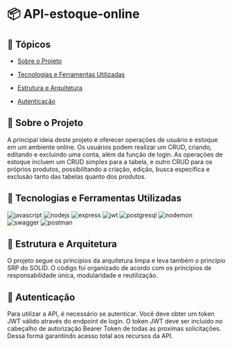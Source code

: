 # 📦 API-estoque-online

## 📢 Tópicos

- [Sobre o Projeto](#sobre-o-projeto)
  
- [Tecnologias e Ferramentas Utilizadas](#tecnologias-e-ferramentas-utilizadas)

- [Estrutura e Arquitetura](#estrutura-e-arquitetura)
  
- [Autenticação](#autenticação)
  
## 📌 Sobre o Projeto
A principal ideia deste projeto é oferecer operações de usuário e estoque em um ambiente online. Os usuários podem realizar um CRUD, criando, editando e excluindo uma conta, além da função de login. As operações de estoque incluem um CRUD simples para a tabela, e outro CRUD para os próprios produtos, possibilitando a criação, edição, busca específica e exclusão tanto das tabelas quanto dos produtos.

## 🧰 Tecnologias e Ferramentas Utilizadas

<div>
 <img title='JavaScript' alt='javascript' src='https://img.shields.io/badge/JavaScript-323330?style=for-the-badge&logo=javascript&logoColor=F7DF1E' />
 <img title='Node JS' alt='nodejs' src='https://img.shields.io/badge/Node%20js-339933?style=for-the-badge&logo=nodedotjs&logoColor=white' />
 <img title='Express' alt='express' src='https://img.shields.io/badge/Express%20js-000000?style=for-the-badge&logo=express&logoColor=white' />
 <img title='JsonWebToken' alt='jwt' src='https://img.shields.io/badge/JWT-000000?style=for-the-badge&logo=JSON%20web%20tokens&logoColor=white' />
 <img title='PostgreSQL' alt='postgresql' src='https://img.shields.io/badge/PostgreSQL-316192?style=for-the-badge&logo=postgresql&logoColor=white' />
 <img title='Nodemon' alt='nodemon' src='https://img.shields.io/badge/NODEMON-%23323330.svg?style=for-the-badge&logo=nodemon&logoColor=%BBDEAD' />
 <img title='Swagger' alt='swagger' src='https://img.shields.io/badge/Swagger-85EA2D?style=for-the-badge&logo=Swagger&logoColor=white' />
 <img title='Postman' alt='postman' src='https://img.shields.io/badge/Postman-FF6C37?style=for-the-badge&logo=postman&logoColor=white' />
</div>

## 🧱 Estrutura e Arquitetura
O projeto segue os princípios da arquitetura limpa e leva também o princípio SRP do SOLID. O código foi organizado de acordo com os princípios de responsabilidade única, modularidade e reutilização.

## 🔏 Autenticação
Para utilizar a API, é necessário se autenticar. Você deve obter um token JWT válido através do endpoint de login. O token JWT deve ser incluído no cabeçalho de autorização Bearer Token de todas as proximas solicitações. Dessa forma garantindo acesso total aos recursos da API.
